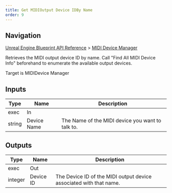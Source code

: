 ```yaml
---
title: Get MIDIOutput Device IDBy Name
order: 9
---
```

## Navigation

[Unreal Engine Blueprint API Reference](https://dev.epicgames.com/documentation/en-us/unreal-engine/BlueprintAPI) > [MIDI Device Manager](https://dev.epicgames.com/documentation/en-us/unreal-engine/BlueprintAPI/MIDIDeviceManager)

Retrieves the MIDI output device ID by name. Call "Find All MIDI Device Info" beforehand to enumerate the available output devices.

Target is MIDIDevice Manager

## Inputs

| Type | Name | Description |
| --- | --- | --- |
| exec | In |  |
| string | Device Name | The Name of the MIDI device you want to talk to. |

## Outputs

| Type | Name | Description |
| --- | --- | --- |
| exec | Out |  |
| integer | Device ID | The Device ID of the MIDI output device associated with that name. |
